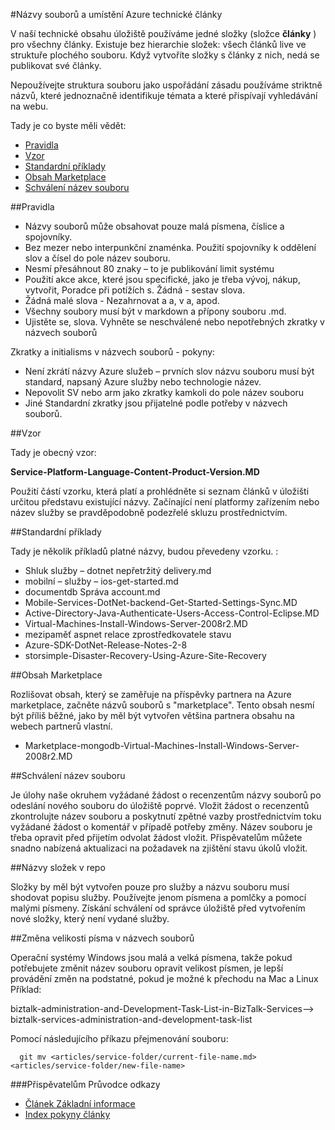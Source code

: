 <properties title="" pageTitle="Názvy souborů a umístění Azure technické články" description="Tento článek vysvětluje struktura souboru články a názvů, které byste měli postupovat když vytvoříte nový článek." metaKeywords="" services="" solutions="" documentationCenter="" authors="tysonn" videoId="" scriptId="" manager="required" />

<tags ms.service="contributor-guide" ms.devlang="" ms.topic="article" ms.tgt_pltfrm="" ms.workload="" ms.date="03/14/2016" ms.author="tysonn" />

#<a name="file-names-and-locations-for-azure-technical-articles"></a>Názvy souborů a umístění Azure technické články

V naší technické obsahu úložiště používáme jedné složky (složce **články** ) pro všechny články. Existuje bez hierarchie složek: všech článků live ve struktuře plochého souboru. Když vytvoříte složky s články z nich, nedá se publikovat své články.

Nepoužívejte struktura souboru jako uspořádání zásadu používáme striktně názvů, které jednoznačně identifikuje témata a které přispívají vyhledávání na webu.

Tady je co byste měli vědět:

+ [Pravidla]
+ [Vzor]
+ [Standardní příklady]
+ [Obsah Marketplace]
+ [Schválení název souboru]

##<a name="rules"></a>Pravidla

- Názvy souborů může obsahovat pouze malá písmena, číslice a spojovníky. 
- Bez mezer nebo interpunkční znaménka. Použití spojovníky k oddělení slov a čísel do pole název souboru.
- Nesmí přesáhnout 80 znaky – to je publikování limit systému
- Použití akce akce, které jsou specifické, jako je třeba vývoj, nákup, vytvořit, Poradce při potížích s. Žádná - sestav slova.
- Žádná malé slova - Nezahrnovat a a, v a, apod.
- Všechny soubory musí být v markdown a přípony souboru .md.
- Ujistěte se, slova. Vyhněte se neschválené nebo nepotřebných zkratky v názvech souborů

Zkratky a initialisms v názvech souborů - pokyny:

- Není zkrátí názvy Azure služeb – prvních slov názvu souboru musí být standard, napsaný Azure služby nebo technologie název. 
-   Nepovolit SV nebo arm jako zkratky kamkoli do pole název souboru
- Jiné Standardní zkratky jsou přijatelné podle potřeby v názvech souborů. 

##<a name="pattern"></a>Vzor

Tady je obecný vzor:

 **Service-Platform-Language-Content-Product-Version.MD**

Použití částí vzorku, která platí a prohlédněte si seznam článků v úložišti určitou představu existující názvy. Začínající není platformy zařízením nebo název služby se pravděpodobně podezřelé skluzu prostřednictvím.

##<a name="standard-examples"></a>Standardní příklady

Tady je několik příkladů platné názvy, budou převedeny vzorku. :

- Shluk služby – dotnet nepřetržitý delivery.md
- mobilní – služby – ios-get-started.md
- documentdb Správa account.md
- Mobile-Services-DotNet-backend-Get-Started-Settings-Sync.MD
- Active-Directory-Java-Authenticate-Users-Access-Control-Eclipse.MD
- Virtual-Machines-Install-Windows-Server-2008r2.MD
- mezipaměť aspnet relace zprostředkovatele stavu
- Azure-SDK-DotNet-Release-Notes-2-8
- storsimple-Disaster-Recovery-Using-Azure-Site-Recovery

##<a name="marketplace-content"></a>Obsah Marketplace

Rozlišovat obsah, který se zaměřuje na příspěvky partnera na Azure marketplace, začněte názvů souborů s "marketplace". Tento obsah nesmí být příliš běžné, jako by měl být vytvořen většina partnera obsahu na webech partnerů vlastní.

- Marketplace-mongodb-Virtual-Machines-Install-Windows-Server-2008r2.MD

##<a name="file-name-approval"></a>Schválení název souboru

Je úlohy naše okruhem vyžádané žádost o recenzentům názvy souborů po odeslání nového souboru do úložiště poprvé. Vložit žádost o recenzentů zkontrolujte název souboru a poskytnutí zpětné vazby prostřednictvím toku vyžádané žádost o komentář v případě potřeby změny. Název souboru je třeba opravit před přijetím odvolat žádost vložit. Přispěvatelům můžete snadno nabízená aktualizaci na požadavek na zjištění stavu úkolů vložit.

##<a name="folder-names-in-the-repo"></a>Názvy složek v repo

Složky by měl být vytvořen pouze pro služby a názvu souboru musí shodovat popisu služby. Používejte jenom písmena a pomlčky a pomocí malými písmeny. Získání schválení od správce úložiště před vytvořením nové složky, který není vydané služby.

##<a name="changing-case-in-file-names"></a>Změna velikosti písma v názvech souborů

Operační systémy Windows jsou malá a velká písmena, takže pokud potřebujete změnit název souboru opravit velikost písmen, je lepší provádění změn na podstatné, pokud je možné k přechodu na Mac a Linux Příklad:

  biztalk-administration-and-Development-Task-List-in-BizTalk-Services--> biztalk-services-administration-and-development-task-list

Pomocí následujícího příkazu přejmenování souboru:
```
  git mv <articles/service-folder/current-file-name.md> <articles/service-folder/new-file-name>
```

###<a name="contributors-guide-links"></a>Přispěvatelům Průvodce odkazy

- [Článek Základní informace](./../README.md)
- [Index pokyny články](./contributor-guide-index.md)


<!--Anchors-->
[Pravidla]: #rules
[Vzor]: #pattern
[Standardní příklady]: #standard-examples
[Obsah Marketplace]: #marketplace-content
[Schválení název souboru]: #file-name-approval
